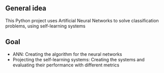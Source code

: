 ## General idea
This Python project uses Artificial Neural Networks to solve classification problems, using self-learning systems

## Goal
* ANN: Creating the algorithm for the neural networks
* Projecting the self-learning systems: Creating the systems and evaluating their performance with different metrics

